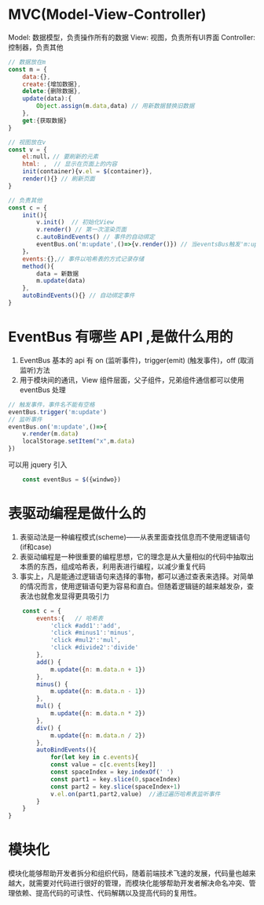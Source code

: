 # MVC(Model-View-Controller)

Model: 数据模型，负责操作所有的数据
View: 视图，负责所有UI界面
Controller: 控制器，负责其他

```javascript
// 数据放在m
const m = {
    data:{},
    create:{增加数据},
    delete:{删除数据},
    update(data):{
        Object.assign(m.data,data) // 用新数据替换旧数据
    },
    get:{获取数据}
}
```

```javascript
// 视图放在v
const v = {
    el:null，// 要刷新的元素
    html: ,  // 显示在页面上的内容
    init(container){v.el = $(container)},
    render(){} // 刷新页面
}
```
```javascript
// 负责其他
const c = {
    init(){
        v.init()  // 初始化View
        v.render() // 第一次渲染页面
        c.autoBindEvents() // 事件的自动绑定
        eventBus.on('m:update',()=>{v.render()}) // 当eventsBus触发'm:update'使View刷新    
    }，
    events:{},// 事件以哈希表的方式记录存储
    method(){
        data = 新数据
        m.update(data)
    },
    autoBindEvents(){} // 自动绑定事件
}
```

# EventBus 有哪些 API ,是做什么用的

1. EventBus 基本的 api 有 on (监听事件)，trigger(emit) (触发事件)，off (取消监听)方法
2. 用于模块间的通讯，View 组件层面，父子组件，兄弟组件通信都可以使用 eventBus 处理

```javascript
// 触发事件，事件名不能有空格
eventBus.trigger('m:update')
// 监听事件
eventBus.on('m:update',()=>{
    v.render(m.data)
    localStorage.setItem("x",m.data)
})
```
可以用 jquery 引入
```javascript
    const eventBus = $({windwo})
```

# 表驱动编程是做什么的

1. 表驱动法是一种编程模式(scheme)——从表里面查找信息而不使用逻辑语句(if和case)
2. 表驱动编程是一种很重要的编程思想，它的理念是从大量相似的代码中抽取出本质的东西，组成哈希表，利用表进行编程，以减少重复代码
3. 事实上，凡是能通过逻辑语句来选择的事物，都可以通过查表来选择。对简单的情况而言，使用逻辑语句更为容易和直白。但随着逻辑链的越来越发杂，查表法也就愈发显得更具吸引力
```javascript
    const c = {
        events:{   // 哈希表
            'click #add1':'add',
            'click #minus1':'minus',
            'click #mul2':'mul',
            'click #divide2':'divide'
        },
        add() {
            m.update({n: m.data.n + 1})
        },
        minus() {
            m.update({n: m.data.n - 1})
        },
        mul() {
            m.update({n: m.data.n * 2})
        },
        div() {
            m.update({n: m.data.n / 2})
        },
        autoBindEvents(){
            for(let key in c.events){
            const value = c[c.events[key]]
            const spaceIndex = key.indexOf(' ')
            const part1 = key.slice(0,spaceIndex)
            const part2 = key.slice(spaceIndex+1)
            v.el.on(part1,part2,value)  //通过遍历哈希表监听事件
        }
    }
}
```

# 模块化

模块化能够帮助开发者拆分和组织代码，随着前端技术飞速的发展，代码量也越来越大，就需要对代码进行很好的管理，而模块化能够帮助开发者解决命名冲突、管理依赖、提高代码的可读性、代码解耦以及提高代码的复用性。